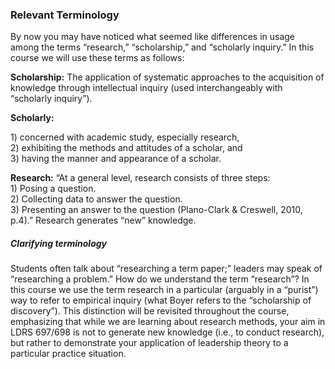 ### Relevant Terminology

By now you may have noticed what seemed like differences in usage among the terms “research,” “scholarship,” and “scholarly inquiry.”  In this course we will use these terms as follows:

**Scholarship:** The application of systematic approaches to the acquisition of knowledge through intellectual inquiry \(used interchangeably with “scholarly inquiry”\).

**Scholarly:**

1\) concerned with academic study, especially research,  
2\) exhibiting the methods and attitudes of a scholar, and  
3\) having the manner and appearance of a scholar.

**Research:** “At a general level, research consists of three steps:  
1\)    Posing a question.  
2\)    Collecting data to answer the question.  
3\)    Presenting an answer to the question \(Plano-Clark & Creswell, 2010, p.4\).” Research generates “new” knowledge.



##### Clarifying terminology

Students often talk about “researching a term paper;” leaders may speak of “researching a problem.” How do we understand the term “research”? In this course we use the term research in a particular \(arguably in a “purist”\) way to refer to empirical inquiry \(what Boyer refers to the “scholarship of discovery”\).  This distinction will be revisited throughout the course, emphasizing that while we are learning about research methods, your aim in LDRS 697/698 is not to generate new knowledge \(i.e., to conduct research\), but rather to demonstrate your application of leadership theory to a particular practice situation.

